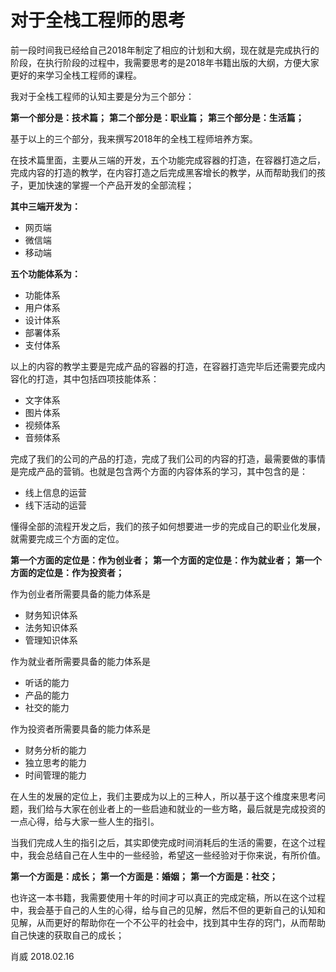 # 对于全栈工程师的思考

前一段时间我已经给自己2018年制定了相应的计划和大纲，现在就是完成执行的阶段，在执行阶段的过程中，我需要思考的是2018年书籍出版的大纲，方便大家更好的来学习全栈工程师的课程。

我对于全栈工程师的认知主要是分为三个部分：

**第一个部分是：技术篇；**
**第二个部分是：职业篇；**
**第三个部分是：生活篇；**

基于以上的三个部分，我来撰写2018年的全栈工程师培养方案。

在技术篇里面，主要从三端的开发，五个功能完成容器的打造，在容器打造之后，完成内容的打造的教学，在内容打造之后完成黑客增长的教学，从而帮助我们的孩子，更加快速的掌握一个产品开发的全部流程；

**其中三端开发为：**
- 网页端
- 微信端
- 移动端

**五个功能体系为：**
- 功能体系
- 用户体系
- 设计体系
- 部署体系
- 支付体系

以上的内容的教学主要是完成产品的容器的打造，在容器打造完毕后还需要完成内容化的打造，其中包括四项技能体系：
- 文字体系
- 图片体系
- 视频体系
- 音频体系

完成了我们的公司的产品的打造，完成了我们公司的内容的打造，最需要做的事情是完成产品的营销。也就是包含两个方面的内容体系的学习，其中包含的是：

- 线上信息的运营
- 线下活动的运营

懂得全部的流程开发之后，我们的孩子如何想要进一步的完成自己的职业化发展，就需要完成三个方面的定位。

**第一个方面的定位是：作为创业者；**
**第一个方面的定位是：作为就业者；**
**第一个方面的定位是：作为投资者；**


作为创业者所需要具备的能力体系是
- 财务知识体系
- 法务知识体系
- 管理知识体系

作为就业者所需要具备的能力体系是
- 听话的能力
- 产品的能力
- 社交的能力

作为投资者所需要具备的能力体系是
- 财务分析的能力
- 独立思考的能力
- 时间管理的能力

在人生的发展的定位上，我们主要成为以上的三种人，所以基于这个维度来思考问题，我们给与大家在创业者上的一些启迪和就业的一些方略，最后就是完成投资的一点心得，给与大家一些人生的指引。

当我们完成人生的指引之后，其实即使完成时间消耗后的生活的需要，在这个过程中，我会总结自己在人生中的一些经验，希望这一些经验对于你来说，有所价值。

**第一个方面是：成长；**
**第一个方面是：婚姻；**
**第一个方面是：社交；**

也许这一本书籍，我需要使用十年的时间才可以真正的完成定稿，所以在这个过程中，我会基于自己的人生的心得，给与自己的见解，然后不但的更新自己的认知和见解，从而更好的帮助你在一个不公平的社会中，找到其中生存的窍门，从而帮助自己快速的获取自己的成长；

肖威
2018.02.16
